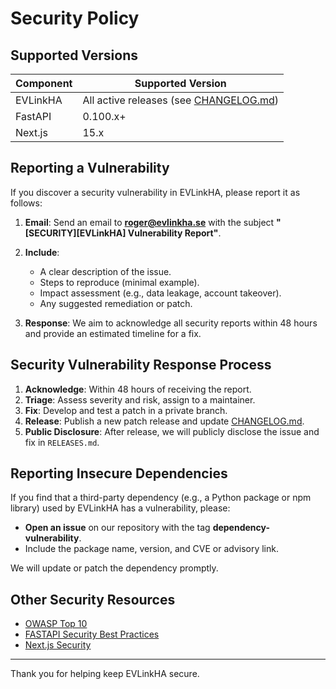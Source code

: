# Security Policy

## Supported Versions

| Component | Supported Version                                      |
| --------- | ------------------------------------------------------ |
| EVLinkHA  | All active releases (see [CHANGELOG.md](CHANGELOG.md)) |
| FastAPI   | 0.100.x+                                               |
| Next.js   | 15.x                                                   |

## Reporting a Vulnerability

If you discover a security vulnerability in EVLinkHA, please report it as follows:

1. **Email**: Send an email to **[roger@evlinkha.se](mailto:roger@evlinkha.se)** with the subject **"\[SECURITY]\[EVLinkHA] Vulnerability Report"**.
2. **Include**:

   * A clear description of the issue.
   * Steps to reproduce (minimal example).
   * Impact assessment (e.g., data leakage, account takeover).
   * Any suggested remediation or patch.
3. **Response**: We aim to acknowledge all security reports within 48 hours and provide an estimated timeline for a fix.

## Security Vulnerability Response Process

1. **Acknowledge**: Within 48 hours of receiving the report.
2. **Triage**: Assess severity and risk, assign to a maintainer.
3. **Fix**: Develop and test a patch in a private branch.
4. **Release**: Publish a new patch release and update [CHANGELOG.md](CHANGELOG.md).
5. **Public Disclosure**: After release, we will publicly disclose the issue and fix in `RELEASES.md`.

## Reporting Insecure Dependencies

If you find that a third-party dependency (e.g., a Python package or npm library) used by EVLinkHA has a vulnerability, please:

* **Open an issue** on our repository with the tag **dependency-vulnerability**.
* Include the package name, version, and CVE or advisory link.

We will update or patch the dependency promptly.

## Other Security Resources

* [OWASP Top 10](https://owasp.org/www-project-top-ten/)
* [FASTAPI Security Best Practices](https://fastapi.tiangolo.com/tutorial/security/)
* [Next.js Security](https://nextjs.org/docs/advanced-features/security)

---

Thank you for helping keep EVLinkHA secure.
